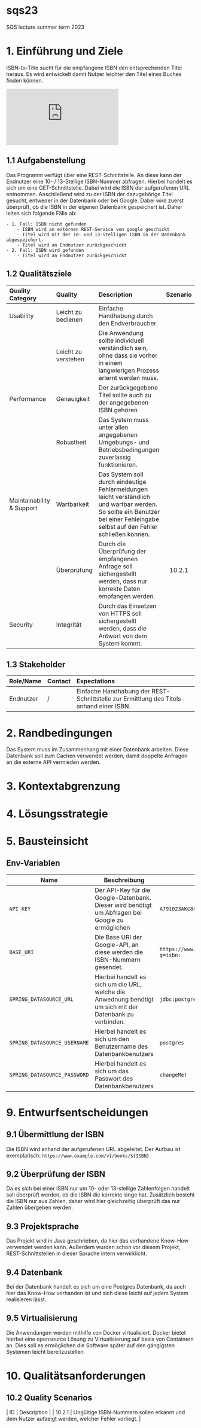 # sqs23
SQS lecture summer term 2023

# 1. Einführung und Ziele

ISBN-to-Title sucht für die empfangene ISBN den entsprechenden Titel heraus. 
Es wird entwickelt damit Nutzer leichter den Titel eines Buches finden können.

![Sequenzdiagramm](https://sequencediagram.org/index.html?presentationMode=readOnly#initialData=C4S2BsFMAIBUAsQGdrOgQ2qCkBQv0BjYAewCdoBVJSM3AB3TNEJEYDthoApdAN3QBaAIL16uACbpg6AEboa0ACLS5CvAyYs26TtADiJEgHMo+arUEA+XgJFiAXPoCisQQCVIARwCukJMC47CTAMCR8tFQ0ZAA0tkKi9A4AkgDKAEIActAA7iBkEhg+KJTuADLQspAAXiaQ7LgqMvI0ADyC8fZJhPCQhADWDnBgkOCo7MqqLXjo4FywI2PIXOwgPVwgE0318uz9jVPqgtadiQ64p2LWhiZQQy5unr7+gTemkMc2-AmOC6HguFGij+o1QAXGk1C7F2+yaahon0uSRBAPqEgu3y6nwsZCGKKAA)
## 1.1 Aufgabenstellung

Das Programm verfügt über eine REST-Schnittstelle. An diese kann der Endnutzer eine 10- / 13-Stellige ISBN-Nummer abfragen.
Hierbei handelt es sich um eine GET-Schnittstelle. Dabei wird die ISBN der aufgerufenen URL entnommen.
Anschließend wird zu der ISBN der dazugehörige Titel gesucht, entweder in der Datenbank oder bei Google.
Dabei wird zuerst überprüft, ob die ISBN in der eigenen Datenbank gespeichert ist. 
Daher leiten sich folgende Fälle ab: 

    - 1. Fall: ISBN nicht gefunden
        - ISBN wird an externen REST-Service von google geschickt
        - Titel wird mit der 10- und 13-Stelligen ISBN in der Datenbank abgespeichert.
        - Titel wird an Endnutzer zurückgeschickt
    - 2. Fall: ISBN wird gefunden
        - Titel wird an Endnutzer zurückgeschickt

## 1.2 Qualitätsziele
| Quality Category          | Quality             | Description                                                                                                                                                                   | Szenario |
|:--------------------------|:--------------------|:------------------------------------------------------------------------------------------------------------------------------------------------------------------------------|:--------:|
| Usability                 | Leicht zu bedienen  | Einfache Handhabung durch den Endverbraucher.                                                                                                                                 |          |  
|                           | Leicht zu verstehen | Die Anwendung sollte individuell verständlich sein, ohne dass sie vorher in einem langwierigen Prozess erlernt werden muss.                                                   |          |
| Performance               | Genauigkeit         | Der zurückgegebene Titel sollte auch zu der angegebenen ISBN gehören                                                                                                          |          |
|                           | Robustheit          | Das System muss unter allen angegebenen Umgebungs- und Betriebsbedingungen zuverlässig funktionieren.                                                                         |          |
| Maintainability & Support | Wartbarkeit         | Das System soll durch eindeutige Fehlermeldungen leicht verständlich und wartbar werden. So sollte ein Benutzer bei einer Fehleingabe selbst auf den Fehler schließen können. |          |
|                           | Überprüfung         | Durch die Überprüfung der empfangenen Anfrage soll sichergestellt werden, dass nur korrekte Daten empfangen werden.                                                           |  10.2.1  |
| Security                  | Integrität          | Durch das Einsetzen von HTTPS soll sichergestellt werden, dass die Antwort von dem System kommt.                                                                              |          |



## 1.3 Stakeholder

| Role/Name | Contact | Expectations                                                                            |
|-----------|:--------|:----------------------------------------------------------------------------------------|
| Endnutzer | /       | Einfache Handhabung der REST-Schnittstelle zur Ermittlung des Titels anhand einer ISBN. |

# 2. Randbedingungen
Das System muss im Zusammenhang mit einer Datenbank arbeiten.
Diese Datenbank soll zum Cachen verwendet werden, damit doppelte Anfragen an die externe API vermieden werden.

# 3. Kontextabgrenzung

# 4. Lösungsstrategie

# 5. Bausteinsicht

## Env-Variablen
| Name       | Beschreibung                                                                                     | Beispiel                                              | Standardwert                                          |
|------------|--------------------------------------------------------------------------------------------------|-------------------------------------------------------|-------------------------------------------------------|
| `API_KEY`  | Der API-Key für die Google-Datenbank. Dieser wird benötigt um Abfragen bei Google zu ermöglichen | `A791023AKC843123`                                    | Keinen                                                |
| `BASE_URI` | Die Base URI der Google-API, an diese werden die ISBN-Nummern gesendet.                          | `https://www.googleapis.com/books/v1/volumes?q=isbn:` | `https://www.googleapis.com/books/v1/volumes?q=isbn:` |
| `SPRING_DATASOURCE_URL` | Hierbei handelt es sich um die URL, welche die Anwednung benötigt um sich mit der Datenbank zu verbinden. | `jdbc:postgresql://db:5432/postgres` | `jdbc:postgresql://host.docker.internal:5432/postgres` | 
| `SPRING_DATASOURCE_USERNAME` | Hierbei handelt es sich um den Benutzername des Datenbankbenutzers | `postgres` | `postgres` |
| `SPRING_DATASOURCE_PASSWORD` | Hierbei handelt es sich um das Passwort des Datenbankbenutzers | `changeMe!` | Keinen | 
# 9. Entwurfsentscheidungen

## 9.1 Übermittlung der ISBN
Die ISBN wird anhand der aufgerufenen URL abgeleitet.
Der Aufbau ist exemplarisch: `https://www.example.com/v1/books/${ISBN}`

## 9.2 Überprüfung der ISBN
Da es sich bei einer ISBN nur um 10- oder 13-stellige Zahlenfolgen handelt soll überprüft werden, ob die ISBN die korrekte länge hat.
Zusätzlich besteht die ISBN nur aus Zahlen, daher wird hier gleichzeitig überprüft das nur Zahlen übergeben werden. 

## 9.3 Projektsprache
Das Projekt wird in Java geschrieben, da hier das vorhandene Know-How verwendet werden kann. 
Außerdem wurden schon vor diesem Projekt, REST-Schnittstellen in dieser Sprache intern verwirklicht.

## 9.4 Datenbank
Bei der Datenbank handelt es sich um eine Postgres Datenbank, da auch hier das Know-How vorhanden ist und sich diese leicht auf jedem System realisieren lässt.

## 9.5 Virtualisierung
Die Anwendungen werden mithilfe von Docker virtualisiert. 
Docker bietet hierbei eine opensource Lösung zu Virtualisierung auf basis von Containern an.
Dies soll es ermöglichen die Software später auf den gängigsten Systemen leicht bereitzustellen.


# 10. Qualitätsanforderungen

## 10.2 Quality Scenarios
| ID | Description |
| 10.2.1 | Ungültige ISBN-Nummern sollen erkannt und dem Nutzer aufzeigt werden, welcher Fehler vorliegt. |
